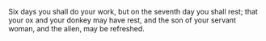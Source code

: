 Six days you shall do your work, but on the seventh day you shall rest; that your ox and your donkey may have rest, and the son of your servant woman, and the alien, may be refreshed.
